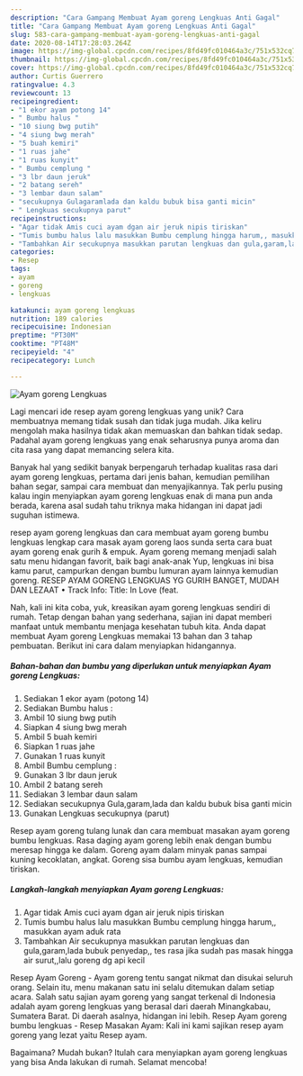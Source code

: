 ```yaml
---
description: "Cara Gampang Membuat Ayam goreng Lengkuas Anti Gagal"
title: "Cara Gampang Membuat Ayam goreng Lengkuas Anti Gagal"
slug: 583-cara-gampang-membuat-ayam-goreng-lengkuas-anti-gagal
date: 2020-08-14T17:28:03.264Z
image: https://img-global.cpcdn.com/recipes/8fd49fc010464a3c/751x532cq70/ayam-goreng-lengkuas-foto-resep-utama.jpg
thumbnail: https://img-global.cpcdn.com/recipes/8fd49fc010464a3c/751x532cq70/ayam-goreng-lengkuas-foto-resep-utama.jpg
cover: https://img-global.cpcdn.com/recipes/8fd49fc010464a3c/751x532cq70/ayam-goreng-lengkuas-foto-resep-utama.jpg
author: Curtis Guerrero
ratingvalue: 4.3
reviewcount: 13
recipeingredient:
- "1 ekor ayam potong 14"
- " Bumbu halus "
- "10 siung bwg putih"
- "4 siung bwg merah"
- "5 buah kemiri"
- "1 ruas jahe"
- "1 ruas kunyit"
- " Bumbu cemplung "
- "3 lbr daun jeruk"
- "2 batang sereh"
- "3 lembar daun salam"
- "secukupnya Gulagaramlada dan kaldu bubuk bisa ganti micin"
- " Lengkuas secukupnya parut"
recipeinstructions:
- "Agar tidak Amis cuci ayam dgan air jeruk nipis tiriskan"
- "Tumis bumbu halus lalu masukkan Bumbu cemplung hingga harum,, masukkan ayam aduk rata"
- "Tambahkan Air secukupnya masukkan parutan lengkuas dan gula,garam,lada bubuk penyedap,, tes rasa jika sudah pas masak hingga air surut,,lalu goreng dg api kecil"
categories:
- Resep
tags:
- ayam
- goreng
- lengkuas

katakunci: ayam goreng lengkuas 
nutrition: 189 calories
recipecuisine: Indonesian
preptime: "PT30M"
cooktime: "PT48M"
recipeyield: "4"
recipecategory: Lunch

---
```



![Ayam goreng Lengkuas](https://img-global.cpcdn.com/recipes/8fd49fc010464a3c/751x532cq70/ayam-goreng-lengkuas-foto-resep-utama.jpg)

Lagi mencari ide resep ayam goreng lengkuas yang unik? Cara membuatnya memang tidak susah dan tidak juga mudah. Jika keliru mengolah maka hasilnya tidak akan memuaskan dan bahkan tidak sedap. Padahal ayam goreng lengkuas yang enak seharusnya punya aroma dan cita rasa yang dapat memancing selera kita.

Banyak hal yang sedikit banyak berpengaruh terhadap kualitas rasa dari ayam goreng lengkuas, pertama dari jenis bahan, kemudian pemilihan bahan segar, sampai cara membuat dan menyajikannya. Tak perlu pusing kalau ingin menyiapkan ayam goreng lengkuas enak di mana pun anda berada, karena asal sudah tahu triknya maka hidangan ini dapat jadi suguhan istimewa.

resep ayam goreng lengkuas dan cara membuat ayam goreng bumbu lengkuas lengkap cara masak ayam goreng laos sunda serta cara buat ayam goreng enak gurih &amp; empuk. Ayam goreng memang menjadi salah satu menu hidangan favorit, baik bagi anak-anak Yup, lengkuas ini bisa kamu parut, campurkan dengan bumbu lumuran ayam lainnya kemudian goreng. RESEP AYAM GORENG LENGKUAS YG GURIH BANGET, MUDAH DAN LEZAAT • Track Info: Title: In Love (feat.


Nah, kali ini kita coba, yuk, kreasikan ayam goreng lengkuas sendiri di rumah. Tetap dengan bahan yang sederhana, sajian ini dapat memberi manfaat untuk membantu menjaga kesehatan tubuh kita. Anda dapat membuat Ayam goreng Lengkuas memakai 13 bahan dan 3 tahap pembuatan. Berikut ini cara dalam menyiapkan hidangannya.

<!--inarticleads1-->

##### Bahan-bahan dan bumbu yang diperlukan untuk menyiapkan Ayam goreng Lengkuas:

1. Sediakan 1 ekor ayam (potong 14)
1. Sediakan  Bumbu halus :
1. Ambil 10 siung bwg putih
1. Siapkan 4 siung bwg merah
1. Ambil 5 buah kemiri
1. Siapkan 1 ruas jahe
1. Gunakan 1 ruas kunyit
1. Ambil  Bumbu cemplung :
1. Gunakan 3 lbr daun jeruk
1. Ambil 2 batang sereh
1. Sediakan 3 lembar daun salam
1. Sediakan secukupnya Gula,garam,lada dan kaldu bubuk bisa ganti micin
1. Gunakan  Lengkuas secukupnya (parut)


Resep ayam goreng tulang lunak dan cara membuat masakan ayam goreng bumbu lengkuas. Rasa daging ayam goreng lebih enak dengan bumbu meresap hingga ke dalam. Goreng ayam dalam minyak panas sampai kuning kecoklatan, angkat. Goreng sisa bumbu ayam lengkuas, kemudian tiriskan. 

<!--inarticleads2-->

##### Langkah-langkah menyiapkan Ayam goreng Lengkuas:

1. Agar tidak Amis cuci ayam dgan air jeruk nipis tiriskan
1. Tumis bumbu halus lalu masukkan Bumbu cemplung hingga harum,, masukkan ayam aduk rata
1. Tambahkan Air secukupnya masukkan parutan lengkuas dan gula,garam,lada bubuk penyedap,, tes rasa jika sudah pas masak hingga air surut,,lalu goreng dg api kecil


Resep Ayam Goreng - Ayam goreng tentu sangat nikmat dan disukai seluruh orang. Selain itu, menu makanan satu ini selalu ditemukan dalam setiap acara. Salah satu sajian ayam goreng yang sangat terkenal di Indonesia adalah ayam goreng lengkuas yang berasal dari daerah Minangkabau, Sumatera Barat. Di daerah asalnya, hidangan ini lebih. Resep Ayam goreng bumbu lengkuas - Resep Masakan Ayam: Kali ini kami sajikan resep ayam goreng yang lezat yaitu Resep ayam. 

Bagaimana? Mudah bukan? Itulah cara menyiapkan ayam goreng lengkuas yang bisa Anda lakukan di rumah. Selamat mencoba!
